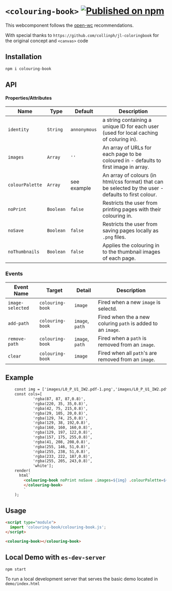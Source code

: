 # `<colouring-book>` [![Published on npm](https://img.shields.io/npm/v/@manastrophe/colouring-bbok.svg)](https://www.npmjs.com/package/@anastrophe/colouring-book)

This webcomponent follows the [open-wc](https://github.com/open-wc/open-wc) recommendations.

With special thanks to `https://github.com/collinph/jl-coloringbook` for the original concept and `<canvas>` code

## Installation
```bash
npm i colouring-book
```

## API
#### Properties/Attributes
| Name | Type | Default | Description
| ---- | ---- | ------- | -----------
| `identity` | `String` | `annonymous` | a string containing a unique ID for each user (used for local caching of coluring in).
| `images` | `Array` | `''` | An array of URLs for each page to be coloured in - defaults to first image in array.
| `colourPalette` | `Array` | see example | An array of colours (in html/css format) that can be selected by the user - defaults to first colour.
| `noPrint` | `Boolean` | `false` | Restricts the user from printing pages with their colouring in.
| `noSave` | `Boolean` | `false` | Restricts the user from saving pages locally as `.png` files.
| `noThumbnails` | `Boolean` | `false` | Applies the colouring in to the thumbnail images of each page.

### Events
| Event Name | Target       | Detail             | Description
| ---------- | ------------ | ------------------ | -----------
| `image-selected`    | `colouring-book` | `image`           | Fired when a new `image` is selectd. 
| `add-path`   | `colouring-book` | `image`, `path`           | Fired when the a new coluring `path` is added to an `image`. 
| `remove-path`   | `colouring-book` | `image`, `path`           | Fired when a `path` is removed from an `image`. 
| `clear`   | `colouring-book` | `image`           | Fired when all `path`'s are removed from an `image`. 


## Example
```html
    const img = ['images/L0_P_U1_IW2.pdf-1.png','images/L0_P_U1_IW2.pdf-2.png'];
    const cols=[
            'rgba(87, 87, 87,0.8)',
            'rgba(220, 35, 35,0.8)',
            'rgba(42, 75, 215,0.8)',
            'rgba(29, 105, 20,0.8)',
            'rgba(129, 74, 25,0.8)',
            'rgba(129, 38, 192,0.8)',
            'rgba(160, 160, 160,0.8)',
            'rgba(129, 197, 122,0.8)',
            'rgba(157, 175, 255,0.8)',
            'rgba(41, 208, 208,0.8)',
            'rgba(255, 146, 51,0.8)',
            'rgba(255, 238, 51,0.8)',
            'rgba(233, 222, 187,0.8)',
            'rgba(255, 205, 243,0.8)',
            'white'];
    render(
      html`
        <colouring-book noPrint noSave .images=${img} .colourPalette=${cols} onThumbnails @add-path=${(e) => _addPath(e)}> 
        </colouring-book>
        `
    );

```

## Usage
```html
<script type="module">
  import 'colouring-book/colouring-book.js';
</script>

<colouring-book></colouring-book>
```

## Local Demo with `es-dev-server`
```bash
npm start
```
To run a local development server that serves the basic demo located in `demo/index.html`
